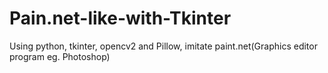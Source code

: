 # Pain.net-like-with-Tkinter
Using python, tkinter, opencv2 and Pillow, imitate paint.net(Graphics editor program eg. Photoshop)
